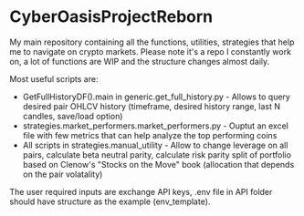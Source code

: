 # CyberOasisProjectReborn

My main repository containing all the functions, utilities, strategies that help me to navigate on crypto markets.
Please note it's a repo I constantly work on, a lot of functions are WIP and the structure changes almost daily.

Most useful scripts are:

- GetFullHistoryDF().main in generic.get_full_history.py - Allows to query desired pair OHLCV history (timeframe, desired history range, last N candles, save/load option)
- strategies.market_performers.market_performers.py - Ouptut an excel file with few metrics that can help analyze the top performing coins
- All scripts in strategies.manual_utility - Allow to change leverage on all pairs, calculate beta neutral parity, calculate risk parity split of portfolio based on Clenow's "Stocks on the Move" book (allocation that depends on the pair volatality)

The user required inputs are exchange API keys, .env file in API folder should have structure as the example
(env_template).
